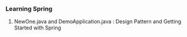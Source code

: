 ### Learning Spring

1. NewOne.java and DemoApplication.java : Design Pattern and Getting Started with Spring
